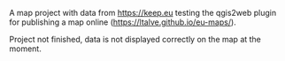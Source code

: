 A map project with data from https://keep.eu testing the qgis2web plugin for publishing a map online (https://ltalve.github.io/eu-maps/).

Project not finished, data is not displayed correctly on the map at the moment.
